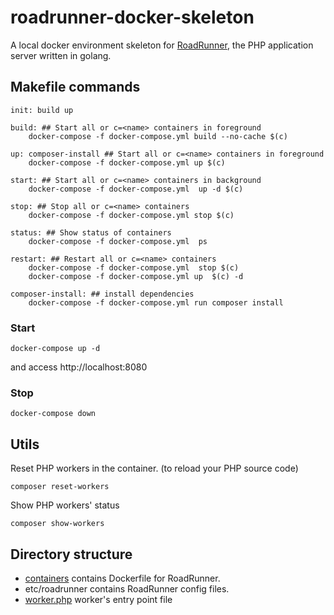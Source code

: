 # roadrunner-docker-skeleton
A local docker environment skeleton for [RoadRunner](https://github.com/spiral/roadrunner), the PHP application server written in golang.

## Makefile commands
```
init: build up

build: ## Start all or c=<name> containers in foreground
	docker-compose -f docker-compose.yml build --no-cache $(c)

up: composer-install ## Start all or c=<name> containers in foreground
	docker-compose -f docker-compose.yml up $(c)

start: ## Start all or c=<name> containers in background
	docker-compose -f docker-compose.yml  up -d $(c)

stop: ## Stop all or c=<name> containers
	docker-compose -f docker-compose.yml stop $(c)

status: ## Show status of containers
	docker-compose -f docker-compose.yml  ps

restart: ## Restart all or c=<name> containers
	docker-compose -f docker-compose.yml  stop $(c)
	docker-compose -f docker-compose.yml up  $(c) -d

composer-install: ## install dependencies
	docker-compose -f docker-compose.yml run composer install
```
### Start

```
docker-compose up -d
```

and access http://localhost:8080

### Stop

```
docker-compose down
```

## Utils

Reset PHP workers in the container. (to reload your PHP source code)

```
composer reset-workers
```

Show PHP workers' status

```
composer show-workers
```

## Directory structure
- [containers](containers) contains Dockerfile for RoadRunner.
- etc/roadrunner contains RoadRunner config files.
- [worker.php](src/worker.php) worker's entry point file
